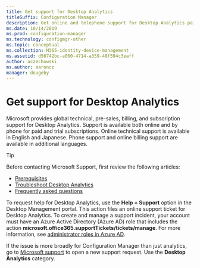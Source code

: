 ```yaml
---
title: Get support for Desktop Analytics
titleSuffix: Configuration Manager
description: Get online and telephone support for Desktop Analytics paid and trial subscriptions.
ms.date: 10/14/2019
ms.prod: configuration-manager
ms.technology: configmgr-other
ms.topic: conceptual
ms.collection: M365-identity-device-management
ms.assetid: d56742bc-a060-4714-a359-48f594c3eaff
author: aczechowski
ms.author: aaroncz
manager: dougeby
---
```


# Get support for Desktop Analytics

Microsoft provides global technical, pre-sales, billing, and subscription support for Desktop Analytics. Support is available both online and by phone for paid and trial subscriptions. Online technical support is available in English and Japanese. Phone support and online billing support are available in additional languages.

> [!TIP]
> Before contacting Microsoft Support, first review the following articles:
>
> - [Prerequisites](/sccm/desktop-analytics/overview#prerequisites)
> - [Troubleshoot Desktop Analytics](/sccm/desktop-analytics/troubleshooting)
> - [Frequently asked questions](/sccm/desktop-analytics/faq)

To request help for Desktop Analytics, use the **Help + Support** option in the Desktop Management portal. This action files an online support ticket for Desktop Analytics. To create and manage a support incident, your account must have an Azure Active Directory (Azure AD) role that includes the action **microsoft.office365.supportTickets/tickets/manage**. For more information, see [administrator roles in Azure AD](https://docs.microsoft.com/azure/active-directory/users-groups-roles/directory-assign-admin-roles).

If the issue is more broadly for Configuration Manager than just analytics, go to [Microsoft support](https://aka.ms/cmcbsupport) to open a new support request. Use the **Desktop Analytics** category.
